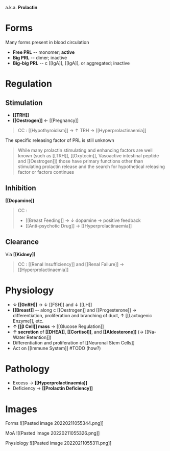 a.k.a. **Prolactin**

# Forms
Many forms present in blood circulation
- **Free PRL** -- monomer; **active**
- **Big PRL** -- dimer; inactive
- **Big-big PRL** -- c [[IgA]], [[IgA]], or aggregated; inactive

# Regulation

## Stimulation
- **[[TRH]]**
- **[[Oestrogen]]** ← [[Pregnancy]]
> CC : [[Hypothyroidism]] → ↑ TRH → [[Hyperprolactinaemia]]

The specific releasing factor of PRL is still unknown
> While many prolactin stimulating and enhancing factors are well known (such as [[TRH]], [[Oxytocin]], Vasoactive intestinal peptide and [[Oestrogen]]) those have primary functions other than stimulating prolactin release and the search for hypothetical releasing factor or factors continues

## Inhibition
**[[Dopamine]]**
> CC : 
> - [[Breast Feeding]] → ↓ dopamine → positive feedback
> - [[Anti-psychotic Drug]] → [[Hyperprolactinaemia]]
## Clearance
Via **[[Kidney]]**
> CC : [[Renal Insufficiency]] and [[Renal Failure]] → [[Hyperprolactinaemia]]

# Physiology
- **↓ [[GnRH]]** → ↓ [[FSH]] and ↓ [[LH]]
- **[[Breast]]** -- along c [[Oestrogen]] and [[Progesterone]] → differentiation, proliferation and branching of duct, ↑ [[Lactogenic Enzyme]], etc.
- **↑ [[β Cell]] mass** → [[Glucose Regulation]]
- **↑ secretion** of **[[DHEA]]**, **[[Cortisol]]**, and **[[Aldosterone]]** (→ [[Na-Water Retention]])
- Differentiation and proliferation of [[Neuronal Stem Cells]]
- Act on [[Immune System]] #TODO (how?)

# Pathology
- Excess → **[[Hyperprolactinaemia]]**
- Deficiency → **[[Prolactin Deficiency]]**

# Images
Forms
![[Pasted image 20220211055344.png]]

MoA
![[Pasted image 20220211055326.png]]

Physiology
![[Pasted image 20220211055311.png]]